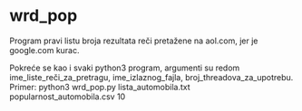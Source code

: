 # wrd_pop
Program pravi listu broja rezultata reči pretažene na aol.com, jer je google.com kurac.

Pokreće se kao i svaki python3 program, argumenti su redom ime_liste_reči_za_pretragu, ime_izlaznog_fajla, broj_threadova_za_upotrebu.
Primer: python3 wrd_pop.py lista_automobila.txt popularnost_automobila.csv 10
